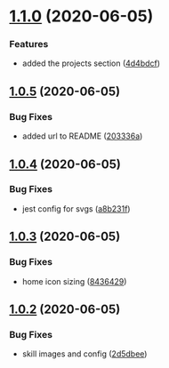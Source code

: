 # [1.1.0](https://github.com/lewisjfoster/portfolio/compare/v1.0.5...v1.1.0) (2020-06-05)


### Features

* added the projects section ([4d4bdcf](https://github.com/lewisjfoster/portfolio/commit/4d4bdcf13457ddb363e543c44427ad4352360cc9))



## [1.0.5](https://github.com/lewisjfoster/portfolio/compare/v1.0.4...v1.0.5) (2020-06-05)


### Bug Fixes

* added url to README ([203336a](https://github.com/lewisjfoster/portfolio/commit/203336ae98947ef8df95fd7e58bfac4fccb7165d))



## [1.0.4](https://github.com/lewisjfoster/portfolio/compare/v1.0.3...v1.0.4) (2020-06-05)


### Bug Fixes

* jest config for svgs ([a8b231f](https://github.com/lewisjfoster/portfolio/commit/a8b231f57a48f6765b92409dd09f9091202600e0))



## [1.0.3](https://github.com/lewisjfoster/portfolio/compare/v1.0.2...v1.0.3) (2020-06-05)


### Bug Fixes

* home icon sizing ([8436429](https://github.com/lewisjfoster/portfolio/commit/8436429e80735f85e6c57d38bdddcf258cdaa4d2))



## [1.0.2](https://github.com/lewisjfoster/portfolio/compare/v1.0.1...v1.0.2) (2020-06-05)


### Bug Fixes

* skill images and config ([2d5dbee](https://github.com/lewisjfoster/portfolio/commit/2d5dbee11f665fdbd0004dda93944fe7034c4fc6))



